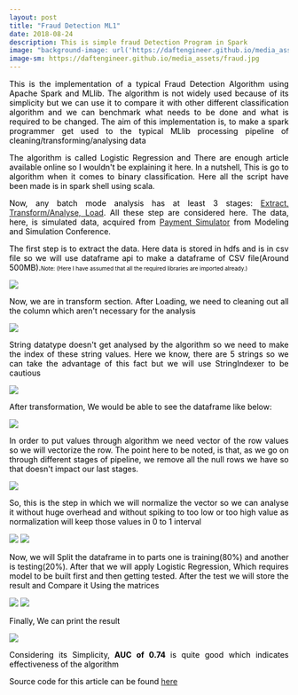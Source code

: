 ```yaml
---
layout: post
title: "Fraud Detection ML1"
date: 2018-08-24
description: This is simple fraud Detection Program in Spark
image: "background-image: url('https://daftengineer.github.io/media_assets/fraud.jpg');"
image-sm: https://daftengineer.github.io/media_assets/fraud.jpg
---
```


<div style="color:black;"><p></p>
<p style="text-align:justify;">This is the implementation of a typical Fraud Detection Algorithm using Apache Spark and MLlib. The algorithm is not widely used because of its simplicity but we can use it to compare it with other different classification algorithm and we can benchmark what needs to be done and what is required to be changed. The aim of this implementation is, to make a spark programmer get used to the typical MLlib processing pipeline of cleaning/transforming/analysing data</p>
<p style="text-align:justify;">The algorithm is called Logistic Regression and There are enough article available online so I wouldn't be explaining it here. In a nutshell, This is go to algorithm when it comes to binary classification. Here all the script have been made is in spark shell using scala.</p> 
<p style="text-align:justify;">Now, any batch mode analysis has at least 3 stages: <a href="https://en.wikipedia.org/wiki/Extract,_transform,_load">Extract, Transform/Analyse, Load</a>. All these step are considered here. The data, here, is simulated data, acquired from <a href="https://www.researchgate.net/profile/Stefan_Axelsson4/publication/313138956_PAYSIM_A_FINANCIAL_MOBILE_MONEY_SIMULATOR_FOR_FRAUD_DETECTION/links/5890f87e92851cda2568a295/PAYSIM-A-FINANCIAL-MOBILE-MONEY-SIMULATOR-FOR-FRAUD-DETECTION.pdf">Payment Simulator</a> from Modeling and Simulation Conference.</p>
  <p style="text-align:justify;">The first step is to extract the data. Here data is stored in hdfs and is in csv file so we will use dataframe api to make a dataframe of CSV file(Around 500MB).<font size="1">Note: (Here I have assumed that all the required libraries are imported already.)</font></p>
  <img src = "https://daftengineer.github.io/media_assets/ml1p1.jpg" />
    <p style="text-align:justify;">Now, we are in transform section. After Loading, we need to cleaning out all the column which aren't necessary for the analysis </p><img src = "https://daftengineer.github.io/media_assets/ml1p2.jpg" />
    <p style="text-align:justify;">String datatype doesn't get analysed by the algorithm so we need to make the index of these string values. Here we know, there are 5 strings so we can take the advantage of this fact but we will use StringIndexer to be cautious</p><img src = "https://daftengineer.github.io/media_assets/ml1p3.jpg" />
    <p style="text-align:justify;">After transformation, We would be able to see the dataframe like below: </p><img src = "https://daftengineer.github.io/media_assets/ml1p4.jpg" />
    <p style="text-align:justify;">In order to put values through algorithm we need vector of the row values so we will vectorize the row. The point here to be noted, is that, as we go on through different stages of pipeline, we remove all the null rows we have so that doesn't impact our last stages.</p><img src = "https://daftengineer.github.io/media_assets/ml1p5.jpg" />
  <p style="text-align:justify;">So, this is the step in which we will normalize the vector so we can analyse it without huge overhead and without spiking to too low or too high value as normalization will keep those values in 0 to 1 interval</p>
  <img src = "https://daftengineer.github.io/media_assets/ml1p6.jpg" />
  <img src = "https://daftengineer.github.io/media_assets/ml1p7.jpg" />
  <p style="text-align:justify;">Now, we will Split the dataframe in to parts one is training(80%) and another is testing(20%). After that we will apply Logistic Regression, Which requires model to be built first and then getting tested. After the test we will store the result and Compare it Using the matrices</p>
  <img src = "https://daftengineer.github.io/media_assets/ml1p8.jpg" />
  <img src = "https://daftengineer.github.io/media_assets/ml1p9.jpg" />
  <p style="text-align:justify;">Finally, We can print the result</p>
  <img src = "https://daftengineer.github.io/media_assets/ml1p10.jpg" />
  <p style="text-align:justify;">Considering its Simplicity,<b> AUC of 0.74 </b>is quite good which indicates effectiveness of the algorithm </p>
  <p style="text-align:justify;">Source code for this article can be found <a href = "https://github.com/daftengineer/MachineLearningProjects/blob/master/FraudDetectionSparkShellScript.scala">here</a></p>
<p>&nbsp;</p>
</div>
